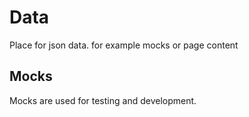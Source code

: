 # Data

Place for json data.
for example mocks or page content

## Mocks

Mocks are used for testing and development.
